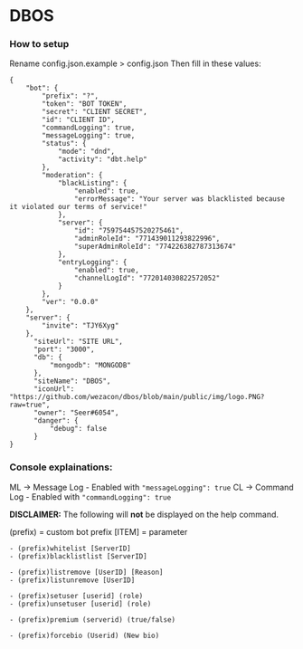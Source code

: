 # DBOS               
### How to setup
Rename config.json.example > config.json
Then fill in these values:
```
{
	"bot": {
		"prefix": "?",
		"token": "BOT TOKEN",
		"secret": "CLIENT SECRET",
		"id": "CLIENT ID",
		"commandLogging": true,
		"messageLogging": true,
		"status": {
			"mode": "dnd",
            "activity": "dbt.help"
		},
        "moderation": {
            "blackListing": {
                "enabled": true,
                "errorMessage": "Your server was blacklisted because it violated our terms of service!"
            },
            "server": {
                "id": "759754457520275461",
                "adminRoleId": "771439011293822996",
                "superAdminRoleId": "774226382787313674"
            },
            "entryLogging": {
                "enabled": true,
                "channelLogId": "772014030822572052"
            }
        },
		"ver": "0.0.0"
	},
	"server": {
		"invite": "TJY6Xyg"
	},
	  "siteUrl": "SITE URL",
	  "port": "3000",
	  "db": {
		  "mongodb": "MONGODB"
	  },
	  "siteName": "DBOS",
	  "iconUrl": "https://github.com/wezacon/dbos/blob/main/public/img/logo.PNG?raw=true",
      "owner": "Seer#6054",
      "danger": {
          "debug": false
      }
}
```
### Console explainations:
ML -> Message Log - Enabled with `"messageLogging": true`
CL -> Command Log - Enabled with `"commandLogging": true`

**DISCLAIMER:** The following will **not** be displayed on the help command.

(prefix) = custom bot prefix
[ITEM] = parameter
```
- (prefix)whitelist [ServerID]
- (prefix)blacklistlist [ServerID]

- (prefix)listremove [UserID] [Reason]
- (prefix)listunremove [UserID]

- (prefix)setuser [userid] (role)
- (prefix)unsetuser [userid] (role)

- (prefix)premium (serverid) (true/false)

- (prefix)forcebio (Userid) (New bio)
``` 